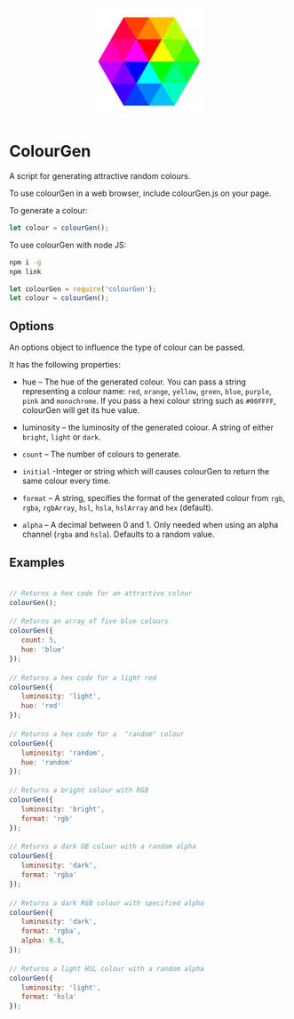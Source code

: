 <p align="center">
   <img src="./colourGen.png" width="200" alt="A colour swatch">
</p>

# ColourGen

A script for generating attractive random colours.

To use colourGen in a web browser, include colourGen.js on your page. 

To generate a colour:

```javascript
let colour = colourGen(); 
```

To use colourGen with node JS:

```bash
npm i -g
npm link
```
```javascript
let colourGen = require('colourGen');
let colour = colourGen();
```

## Options

An options object to influence the type of colour can be passed. 

It has the following properties:

- hue – The hue of the generated colour. You can pass a string representing a colour name: ```red```, ```orange```, ```yellow```, ```green```, ```blue```, ```purple```, ```pink``` and ```monochrome```. If you pass a  hexi colour string such as ```#00FFFF```, colourGen will get its hue value.

- luminosity –  the luminosity of the generated colour. A string of either ```bright```, ```light``` or ```dark```.

- ```count``` – The number of colours to generate.

- ```initial``` -Integer or string which will causes colourGen to return the same colour every time.

- ```format``` – A string, specifies the format of the generated colour from ```rgb```, ```rgba```, ```rgbArray```, ```hsl```, ```hsla```, ```hslArray``` and ```hex``` (default).

- ```alpha``` – A decimal between 0 and 1. Only needed when using  an alpha channel (```rgba``` and ```hsla```). Defaults to a random value.

## Examples

```javascript

// Returns a hex code for an attractive colour
colourGen(); 

// Returns an array of five blue colours
colourGen({
   count: 5,
   hue: 'blue'
});

// Returns a hex code for a light red
colourGen({
   luminosity: 'light',
   hue: 'red'
});

// Returns a hex code for a  "random" colour
colourGen({
   luminosity: 'random',
   hue: 'random'
});

// Returns a bright colour with RGB
colourGen({
   luminosity: 'bright',
   format: 'rgb'
});

// Returns a dark GB colour with a random alpha
colourGen({
   luminosity: 'dark',
   format: 'rgba'
});

// Returns a dark RGB colour with specified alpha
colourGen({
   luminosity: 'dark',
   format: 'rgba',
   alpha: 0.8,
});

// Returns a light HSL colour with a random alpha
colourGen({
   luminosity: 'light',
   format: 'hsla'
});

```
